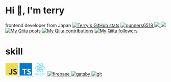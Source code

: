 # Hi :wave:, I'm terry
frontend developer from Japan
[![Terry's GitHub stats](https://github-readme-stats.vercel.app/api?username=gunners6518)](https://github.com/anuraghazra/github-readme-stats)
  <a href="https://github.com/gunners6518/gunners6518/">
    <img src="https://komarev.com/ghpvc/?username=gunners6518" alt="gunners6518" />
  </a>
    <a href="http://twitter.com/teriteriteriri">
    <img height="20" src="https://img.shields.io/twitter/follow/teriteriteriri?label=Twitter&logo=twitter&style=flat" />
  </a>
   <a href="https://github.com/gunners6518">
    <img height="20" src="https://img.shields.io/github/followers/gunners6518?label=follow&logo=github&style=flat" />
  </a>
[![My Qiita posts](https://qiita-badge.apiapi.app/s/terry_6518/posts.svg)](http://qiita.com/terry_6518)
[![My Qiita contributions](https://qiita-badge.apiapi.app/s/terry_6518/contributions.svg)](http://qiita.com/terry_6518)
[![My Qiita followers](https://qiita-badge.apiapi.app/s/terry_6518/followers.svg)](http://qiita.com/terry_6518)
# skill
<a href="https://developer.mozilla.org/en-US/docs/Web/JavaScript" target="_blank"> 
  <img src="https://raw.githubusercontent.com/devicons/devicon/master/icons/javascript/javascript-original.svg" alt="javascript" width="40" height="40"/> </a>
<a href="https://www.typescriptlang.org/" target="_blank">
  <img src="https://raw.githubusercontent.com/devicons/devicon/master/icons/typescript/typescript-original.svg" alt="typescript" width="40" height="40"/> </a> 
<a href="https://reactjs.org/" target="_blank">
  <img src="https://raw.githubusercontent.com/devicons/devicon/master/icons/react/react-original-wordmark.svg" alt="react" width="40" height="40"/> </a> 
<a href="https://firebase.google.com/" target="_blank"> 
  <img src="https://www.vectorlogo.zone/logos/firebase/firebase-icon.svg" alt="firebase" width="40" height="40"/> </a>
<a href="https://www.gatsbyjs.com/" target="_blank"> 
  <img src="https://www.vectorlogo.zone/logos/gatsbyjs/gatsbyjs-icon.svg" alt="gatsby" width="40" height="40"/> </a>
<a href="https://git-scm.com/" target="_blank">
  <img src="https://www.vectorlogo.zone/logos/git-scm/git-scm-icon.svg" alt="git" width="40" height="40"/> </a>
